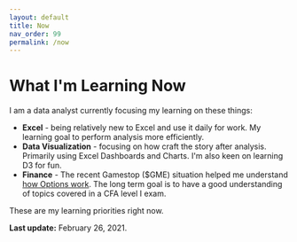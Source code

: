```yaml
---
layout: default
title: Now
nav_order: 99
permalink: /now
---
```


# What I'm Learning Now

I am a data analyst currently focusing my learning on these things:

* **Excel** - being relatively new to Excel and use it daily for work. My learning goal to perform analysis more efficiently.
* **Data Visualization** - focusing on how craft the story after analysis. Primarily using Excel Dashboards and Charts. I'm also keen on learning D3 for fun.
* **Finance** - The recent Gamestop ($GME) situation helped me understand [how Options work](https://robinhood.com/us/en/support/articles/options-knowledge-center/). The long term goal is to have a good understanding of topics covered in a CFA level I exam.

These are my learning priorities right now.


**Last update:** February 26, 2021.
